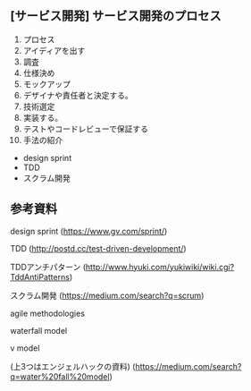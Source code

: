 ## [サービス開発] サービス開発のプロセス

1. プロセス
  1. アイディアを出す
  2. 調査
  3. 仕様決め
  4. モックアップ
  5. デザイナや責任者と決定する。
  6. 技術選定
  7. 実装する。
  8. テストやコードレビューで保証する
2. 手法の紹介
  - design sprint
  - TDD
  - スクラム開発

## 参考資料
design sprint
(https://www.gv.com/sprint/)

TDD
(http://postd.cc/test-driven-development/)

TDDアンチパターン
(http://www.hyuki.com/yukiwiki/wiki.cgi?TddAntiPatterns)

スクラム開発
(https://medium.com/search?q=scrum)

agile methodologies

waterfall model

v model

(上3つはエンジェルハックの資料)
(https://medium.com/search?q=water%20fall%20model)
